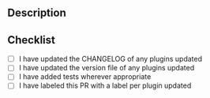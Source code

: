 ## Description
<!-- what this change does -->


## Checklist

* [ ] I have updated the CHANGELOG of any plugins updated
* [ ] I have updated the version file of any plugins updated
* [ ] I have added tests wherever appropriate
* [ ] I have labeled this PR with a label per plugin updated
